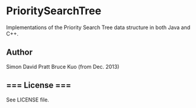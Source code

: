  PrioritySearchTree
===================================================================================

Implementations of the Priority Search Tree data structure in both Java and C++.

Author
------------------------------------------------------
Simon David Pratt
Bruce Kuo (from Dec. 2013)

=== License ===
------------------------------------------------------
See LICENSE file.

